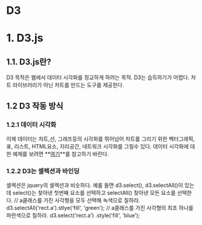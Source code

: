 D3
======================

# 1. D3.js
## 1.1. D3.js란?
D3 목적은 웹에서 데이터 시각화를 정교하게 하려는 목적. D3는 습득하기가 어렵다. 차트 라이브러리가 아닌 차트를 만드는 도구를 제공한다.
## 1.2 D3 작동 방식
### 1.2.1 데이터 시각화
이제 데이터는 차트,선, 그래프등의 시각화를 뛰어넘어 차트를 그리기 위한 벡터그래픽, 표, 리스트, HTML요소, 지리공간, 네트워크 시각화를 그릴수 있다.
데이터 시각화에 대한 예제를 보려면 **[여기](http://christopheviau.com/d3list/gallery.html)**를 참고하기 바란다.
### 1.2.2 D3는 셀렉션과 바인딩
 셀렉션은 jquery의 셀렉션과 비슷하다. 예를 들면 d3.select(), d3.selectAll()이 있는데 select()는 찾아낸 첫번째 요소를 선택하고 selectAll() 찾아낸 모든 요소를 선택한다.
    // a클래스를 가진 사각형을 모두 선택해 녹색으로 칠하라.
    d3.selectAll('rect.a').stlye('fill', 'green');
    // a클래스를 가진 사각형의 최초 하나를 파란색으로 칠하라.
    d3.select('rect.a')	.style('fill', 'blue');



